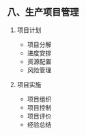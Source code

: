 ## 八、生产项目管理

1. 项目计划

   - 项目分解
   - 进度安排
   - 资源配置
   - 风险管理

2. 项目实施
   - 项目组织
   - 项目控制
   - 项目评价
   - 经验总结

